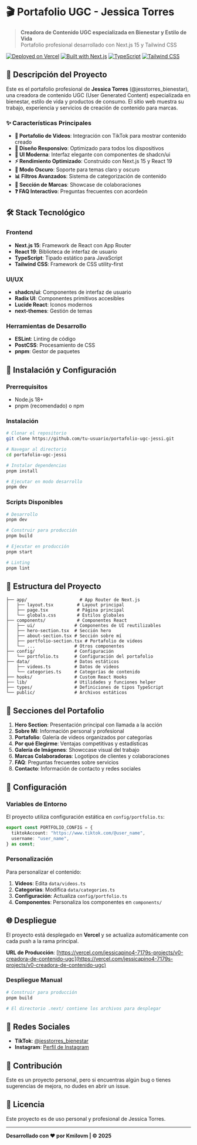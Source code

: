 # 🎬 Portafolio UGC - Jessica Torres

> **Creadora de Contenido UGC especializada en Bienestar y Estilo de Vida**  
> Portafolio profesional desarrollado con Next.js 15 y Tailwind CSS

[![Deployed on Vercel](https://img.shields.io/badge/Deployed%20on-Vercel-black?style=for-the-badge&logo=vercel)](https://vercel.com/jessicapino4-7179s-projects/v0-creadora-de-contenido-ugc)
[![Built with Next.js](https://img.shields.io/badge/Built%20with-Next.js_15-black?style=for-the-badge&logo=next.js)](https://nextjs.org/)
[![TypeScript](https://img.shields.io/badge/TypeScript-007ACC?style=for-the-badge&logo=typescript&logoColor=white)](https://www.typescriptlang.org/)
[![Tailwind CSS](https://img.shields.io/badge/Tailwind_CSS-38B2AC?style=for-the-badge&logo=tailwind-css&logoColor=white)](https://tailwindcss.com/)

## 🌟 Descripción del Proyecto

Este es el portafolio profesional de **Jessica Torres** (@jesstorres_bienestar), una creadora de contenido UGC (User Generated Content) especializada en bienestar, estilo de vida y productos de consumo. El sitio web muestra su trabajo, experiencia y servicios de creación de contenido para marcas.

### ✨ Características Principales

- **🎥 Portafolio de Videos**: Integración con TikTok para mostrar contenido creado
- **📱 Diseño Responsivo**: Optimizado para todos los dispositivos
- **🎨 UI Moderna**: Interfaz elegante con componentes de shadcn/ui
- **⚡ Rendimiento Optimizado**: Construido con Next.js 15 y React 19
- **🌙 Modo Oscuro**: Soporte para temas claro y oscuro
- **📊 Filtros Avanzados**: Sistema de categorización de contenido
- **🏢 Sección de Marcas**: Showcase de colaboraciones
- **❓ FAQ Interactivo**: Preguntas frecuentes con acordeón

## 🛠️ Stack Tecnológico

### Frontend
- **Next.js 15**: Framework de React con App Router
- **React 19**: Biblioteca de interfaz de usuario
- **TypeScript**: Tipado estático para JavaScript
- **Tailwind CSS**: Framework de CSS utility-first

### UI/UX
- **shadcn/ui**: Componentes de interfaz de usuario
- **Radix UI**: Componentes primitivos accesibles
- **Lucide React**: Iconos modernos
- **next-themes**: Gestión de temas

### Herramientas de Desarrollo
- **ESLint**: Linting de código
- **PostCSS**: Procesamiento de CSS
- **pnpm**: Gestor de paquetes

## 🚀 Instalación y Configuración

### Prerrequisitos
- Node.js 18+ 
- pnpm (recomendado) o npm

### Instalación

```bash
# Clonar el repositorio
git clone https://github.com/tu-usuario/portafolio-ugc-jessi.git

# Navegar al directorio
cd portafolio-ugc-jessi

# Instalar dependencias
pnpm install

# Ejecutar en modo desarrollo
pnpm dev
```

### Scripts Disponibles

```bash
# Desarrollo
pnpm dev

# Construir para producción
pnpm build

# Ejecutar en producción
pnpm start

# Linting
pnpm lint
```

## 📁 Estructura del Proyecto

```
├── app/                    # App Router de Next.js
│   ├── layout.tsx         # Layout principal
│   ├── page.tsx           # Página principal
│   └── globals.css        # Estilos globales
├── components/            # Componentes React
│   ├── ui/               # Componentes de UI reutilizables
│   ├── hero-section.tsx  # Sección hero
│   ├── about-section.tsx # Sección sobre mí
│   ├── portfolio-section.tsx # Portafolio de videos
│   └── ...               # Otros componentes
├── config/               # Configuración
│   └── portfolio.ts      # Configuración del portafolio
├── data/                 # Datos estáticos
│   ├── videos.ts         # Datos de videos
│   └── categories.ts     # Categorías de contenido
├── hooks/                # Custom React Hooks
├── lib/                  # Utilidades y funciones helper
├── types/                # Definiciones de tipos TypeScript
└── public/               # Archivos estáticos
```

## 🎨 Secciones del Portafolio

1. **Hero Section**: Presentación principal con llamada a la acción
2. **Sobre Mí**: Información personal y profesional
3. **Portafolio**: Galería de videos organizados por categorías
4. **Por qué Elegirme**: Ventajas competitivas y estadísticas
5. **Galería de Imágenes**: Showccase visual del trabajo
6. **Marcas Colaboradoras**: Logotipos de clientes y colaboraciones
7. **FAQ**: Preguntas frecuentes sobre servicios
8. **Contacto**: Información de contacto y redes sociales

## 🔧 Configuración

### Variables de Entorno

El proyecto utiliza configuración estática en `config/portfolio.ts`:

```typescript
export const PORTFOLIO_CONFIG = {
  tiktokAccount: "https://www.tiktok.com/@user_name",
  username: "user_name",
} as const;
```

### Personalización

Para personalizar el contenido:

1. **Videos**: Edita `data/videos.ts`
2. **Categorías**: Modifica `data/categories.ts`
3. **Configuración**: Actualiza `config/portfolio.ts`
4. **Componentes**: Personaliza los componentes en `components/`

## 🌐 Despliegue

El proyecto está desplegado en **Vercel** y se actualiza automáticamente con cada push a la rama principal.

**URL de Producción**: [https://vercel.com/jessicapino4-7179s-projects/v0-creadora-de-contenido-ugc](https://vercel.com/jessicapino4-7179s-projects/v0-creadora-de-contenido-ugc)

### Despliegue Manual

```bash
# Construir para producción
pnpm build

# El directorio .next/ contiene los archivos para desplegar
```

## 📱 Redes Sociales

- **TikTok**: [@jesstorres_bienestar](https://www.tiktok.com/@jesstorres_bienestar)
- **Instagram**: [Perfil de Instagram](https://www.instagram.com/jessitorres.ugc/)

## 🤝 Contribución

Este es un proyecto personal, pero si encuentras algún bug o tienes sugerencias de mejora, no dudes en abrir un issue.

## 📄 Licencia

Este proyecto es de uso personal y profesional de Jessica Torres.

---

**Desarrollado con ❤️ por Kmilovm | © 2025**